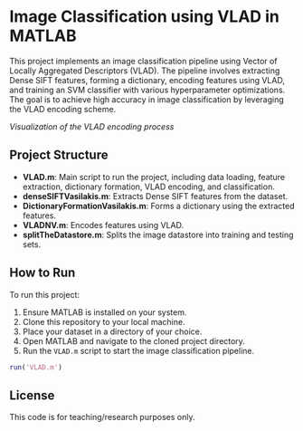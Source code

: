 # Image Classification using VLAD in MATLAB

This project implements an image classification pipeline using Vector of Locally Aggregated Descriptors (VLAD). 
The pipeline involves extracting Dense SIFT features, forming a dictionary, encoding features using VLAD, and training an SVM classifier with various hyperparameter optimizations. 
The goal is to achieve high accuracy in image classification by leveraging the VLAD encoding scheme.



*Visualization of the VLAD encoding process*

## Project Structure

- **VLAD.m**: Main script to run the project, including data loading, feature extraction, dictionary formation, VLAD encoding, and classification.
- **denseSIFTVasilakis.m**: Extracts Dense SIFT features from the dataset.
- **DictionaryFormationVasilakis.m**: Forms a dictionary using the extracted features.
- **VLADNV.m**: Encodes features using VLAD.
- **splitTheDatastore.m**: Splits the image datastore into training and testing sets.

## How to Run

To run this project:
1. Ensure MATLAB is installed on your system.
2. Clone this repository to your local machine.
3. Place your dataset in a directory of your choice.
4. Open MATLAB and navigate to the cloned project directory.
5. Run the `VLAD.m` script to start the image classification pipeline.

```matlab
run('VLAD.m')
```

## License
This code is for teaching/research purposes only.
